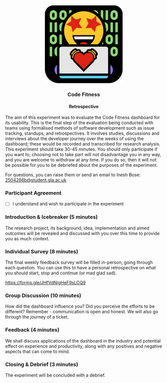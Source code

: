 <!-- PROJECT LOGO -->
<br />
<div align="center">
<p align="center">
  <img alt="Code Fitness logo" src="https://raw.githubusercontent.com/ineshbose/code-fitness/main/.github/logo.svg" height="250px">

  <h3 align="center">Code Fitness</h3>
  <h4 align="center">Retrospective</h4>

  <p align="center">
  </p>
</p>
</div>

<!-- > **Warning**
> This survey did not take place. -->

The aim of this experiment was to evaluate the Code Fitness dashboard for its usability. This is the final step of the evaluation being conducted with teams using formalised methods of software development such as issue tracking, standups, and retrospectives. It involves studies, discussions and interviews about the developer journey over the weeks of using the dashboard; these would be recorded and transcribed for research analysis. This experiment should take 30-45 minutes. You should only participate if you want to; choosing not to take part will not disadvantage you in any way, and you are welcome to withdraw at any time. If you do so, then it will not be possible for you to be debriefed about the purposes of the experiment.

For questions, you can raise them or send an email to Inesh Bose: 2504266b@student.gla.ac.uk

### Participant Agreement

- [ ] I understand and wish to participate in the experiment

### Introduction & Icebreaker (5 minutes)

The research project, its background, idea, implementation and aimed outcomes will be revealed and discussed with you over this time to provide you as much context.

### Individual Survey (8 minutes)

The final weekly feedback survey will be filled in-person, going through each question. You can use this to have a personal retrospective on what you should start, stop and continue (or mad glad sad).

<https://forms.gle/JHfVdNigHeF9sLCQ9>

### Group Discussion (10 minutes)

How did the dashboard influence you? Did you perceive the efforts to be different?
Remember - communication is open and honest. We will also go through the journey of a ticket.

### Feedback (4 minutes)

We shall discuss applications of the dashboard in the industry and potential effect on experience and productivity, along with any positives and negative aspects that can come to mind.

### Closing & Debrief (3 minutes)

The experiment will be concluded with a debrief.
